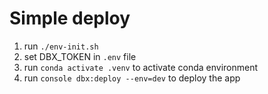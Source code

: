 # Simple deploy

1. run `./env-init.sh`
1. set DBX_TOKEN in `.env` file
1. run `conda activate .venv` to activate conda environment
1. run `console dbx:deploy --env=dev` to deploy the app
